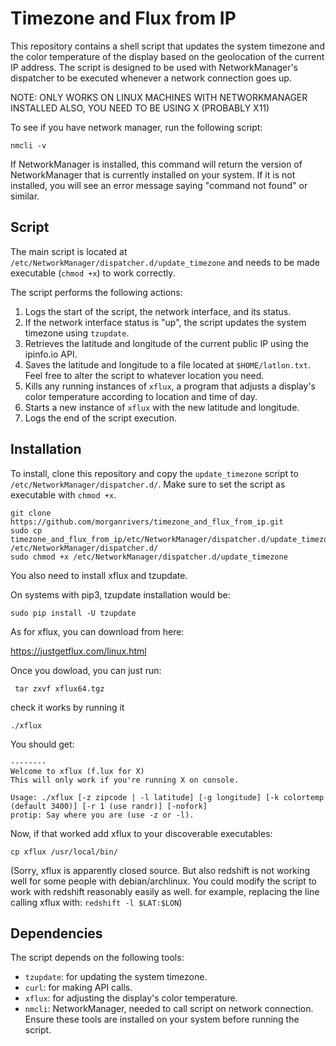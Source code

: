 # Timezone and Flux from IP

This repository contains a shell script that updates the system timezone and the color temperature of the display based on the geolocation of the current IP address. The script is designed to be used with NetworkManager's dispatcher to be executed whenever a network connection goes up.

NOTE: ONLY WORKS ON LINUX MACHINES WITH NETWORKMANAGER INSTALLED
ALSO, YOU NEED TO BE USING X (PROBABLY X11)

To see  if you have network manager, run the following script: 

```
nmcli -v
```
If NetworkManager is installed, this command will return the version of NetworkManager that is currently installed on your system. If it is not installed, you will see an error message saying "command not found" or similar.

## Script

The main script is located at `/etc/NetworkManager/dispatcher.d/update_timezone` and needs to be made executable (`chmod +x`) to work correctly. 

The script performs the following actions:

1. Logs the start of the script, the network interface, and its status.
2. If the network interface status is "up", the script updates the system timezone using `tzupdate`.
3. Retrieves the latitude and longitude of the current public IP using the ipinfo.io API.
4. Saves the latitude and longitude to a file located at `$HOME/latlon.txt`. Feel free to alter the script to whatever location you need.
5. Kills any running instances of `xflux`, a program that adjusts a display's color temperature according to location and time of day.
6. Starts a new instance of `xflux` with the new latitude and longitude.
7. Logs the end of the script execution.

## Installation

To install, clone this repository and copy the `update_timezone` script to `/etc/NetworkManager/dispatcher.d/`. Make sure to set the script as executable with `chmod +x`.

```
git clone https://github.com/morganrivers/timezone_and_flux_from_ip.git
sudo cp timezone_and_flux_from_ip/etc/NetworkManager/dispatcher.d/update_timezone /etc/NetworkManager/dispatcher.d/
sudo chmod +x /etc/NetworkManager/dispatcher.d/update_timezone
```

You also need to install xflux and tzupdate.

On systems with pip3, tzupdate installation would be:

```
sudo pip install -U tzupdate
```

As for xflux, you can download from here:

https://justgetflux.com/linux.html

Once you dowload, you can just run:

```
 tar zxvf xflux64.tgz
```
check it works by running it

```
./xflux
```

You should get:
```
--------
Welcome to xflux (f.lux for X)
This will only work if you're running X on console.

Usage: ./xflux [-z zipcode | -l latitude] [-g longitude] [-k colortemp (default 3400)] [-r 1 (use randr)] [-nofork]
protip: Say where you are (use -z or -l).
```

Now, if that worked add xflux to your discoverable executables:

```
cp xflux /usr/local/bin/
```

(Sorry, xflux is apparently closed source. But also redshift is not working well for some people with debian/archlinux. You could modify the script to work with redshift reasonably easily as well. for example, replacing the line calling xflux with: `redshift -l $LAT:$LON`)

## Dependencies

The script depends on the following tools:
- `tzupdate`: for updating the system timezone.
- `curl`: for making API calls.
- `xflux`: for adjusting the display's color temperature.
- `nmcli`: NetworkManager, needed to call script on network connection.
Ensure these tools are installed on your system before running the script.
